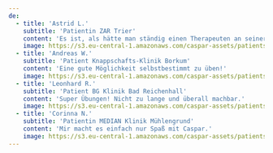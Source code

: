 ```yaml
---
de:
  - title: 'Astrid L.'
    subtitle: 'Patientin ZAR Trier'
    content: 'Es ist, als hätte man ständig einen Therapeuten an seiner Seite.'
    image: https://s3.eu-central-1.amazonaws.com/caspar-assets/patients/patient-qoute-1.png
  - title: 'Andreas W.'
    subtitle: 'Patient Knappschafts-Klinik Borkum'
    content: 'Eine gute Möglichkeit selbstbestimmt zu üben!'
    image: https://s3.eu-central-1.amazonaws.com/caspar-assets/patients/patient-qoute-2.png
  - title: 'Leonhard R.'
    subtitle: 'Patient BG Klinik Bad Reichenhall'
    content: 'Super Übungen! Nicht zu lange und überall machbar.'
    image: https://s3.eu-central-1.amazonaws.com/caspar-assets/patients/patient-qoute-3.png
  - title: 'Corinna N.'
    subtitle: 'Patientin MEDIAN Klinik Mühlengrund'
    content: 'Mir macht es einfach nur Spaß mit Caspar.'
    image: https://s3.eu-central-1.amazonaws.com/caspar-assets/patients/patient-qoute-4.png
---
```

